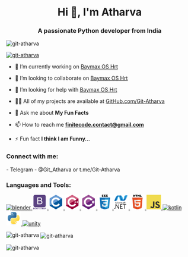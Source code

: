 <h1 align="center">Hi 👋, I'm Atharva</h1>
<h3 align="center">A passionate Python developer from India</h3>

<p align="left"> <img src="https://komarev.com/ghpvc/?username=git-atharva&label=Profile%20views&color=0e75b6&style=flat" alt="git-atharva" /> </p>

<p align="left"> <a href="https://github.com/ryo-ma/github-profile-trophy"><img src="https://github-profile-trophy.vercel.app/?username=git-atharva" alt="git-atharva" /></a> </p>

- 🔭 I’m currently working on [Baymax OS Hrt](https://github.com/Git-Atharva/Baymax-Hrt)

- 👯 I’m looking to collaborate on [Baymax OS Hrt](https://github.com/Git-Atharva/Baymax-Hrt)

- 🤝 I’m looking for help with [Baymax OS Hrt](https://github.com/Git-Atharva/Baymax-Hrt)

- 👨‍💻 All of my projects are available at [GitHub.com/Git-Atharva](GitHub.com/Git-Atharva)

- 💬 Ask me about **My Fun Facts**

- 📫 How to reach me **finitecode.contact@gmail.com**

- ⚡ Fun fact **I think I am Funny…**

<h3 align="left">Connect with me:</h3>
<p align="left">
  - Telegram
  - @Git_Atharva or t.me/Git-Atharva
</p>

<h3 align="left">Languages and Tools:</h3>
<p align="left"> <a href="https://www.blender.org/" target="_blank" rel="noreferrer"> <img src="https://download.blender.org/branding/community/blender_community_badge_white.svg" alt="blender" width="40" height="40"/> </a> <a href="https://getbootstrap.com" target="_blank" rel="noreferrer"> <img src="https://raw.githubusercontent.com/devicons/devicon/master/icons/bootstrap/bootstrap-plain-wordmark.svg" alt="bootstrap" width="40" height="40"/> </a> <a href="https://www.cprogramming.com/" target="_blank" rel="noreferrer"> <img src="https://raw.githubusercontent.com/devicons/devicon/master/icons/c/c-original.svg" alt="c" width="40" height="40"/> </a> <a href="https://www.w3schools.com/cpp/" target="_blank" rel="noreferrer"> <img src="https://raw.githubusercontent.com/devicons/devicon/master/icons/cplusplus/cplusplus-original.svg" alt="cplusplus" width="40" height="40"/> </a> <a href="https://www.w3schools.com/cs/" target="_blank" rel="noreferrer"> <img src="https://raw.githubusercontent.com/devicons/devicon/master/icons/csharp/csharp-original.svg" alt="csharp" width="40" height="40"/> </a> <a href="https://www.w3schools.com/css/" target="_blank" rel="noreferrer"> <img src="https://raw.githubusercontent.com/devicons/devicon/master/icons/css3/css3-original-wordmark.svg" alt="css3" width="40" height="40"/> </a> <a href="https://dotnet.microsoft.com/" target="_blank" rel="noreferrer"> <img src="https://raw.githubusercontent.com/devicons/devicon/master/icons/dot-net/dot-net-original-wordmark.svg" alt="dotnet" width="40" height="40"/> </a> <a href="https://www.w3.org/html/" target="_blank" rel="noreferrer"> <img src="https://raw.githubusercontent.com/devicons/devicon/master/icons/html5/html5-original-wordmark.svg" alt="html5" width="40" height="40"/> </a> <a href="https://developer.mozilla.org/en-US/docs/Web/JavaScript" target="_blank" rel="noreferrer"> <img src="https://raw.githubusercontent.com/devicons/devicon/master/icons/javascript/javascript-original.svg" alt="javascript" width="40" height="40"/> </a> <a href="https://kotlinlang.org" target="_blank" rel="noreferrer"> <img src="https://www.vectorlogo.zone/logos/kotlinlang/kotlinlang-icon.svg" alt="kotlin" width="40" height="40"/> </a> <a href="https://www.python.org" target="_blank" rel="noreferrer"> <img src="https://raw.githubusercontent.com/devicons/devicon/master/icons/python/python-original.svg" alt="python" width="40" height="40"/> </a> <a href="https://unity.com/" target="_blank" rel="noreferrer"> <img src="https://www.vectorlogo.zone/logos/unity3d/unity3d-icon.svg" alt="unity" width="40" height="40"/> </a> </p>

<p><img align="left" src="https://github-readme-stats.vercel.app/api/top-langs?username=git-atharva&show_icons=true&locale=en&layout=compact" alt="git-atharva" /></p>

<p>&nbsp;<img align="center" src="https://github-readme-stats.vercel.app/api?username=git-atharva&show_icons=true&locale=en" alt="git-atharva" /></p>

<p><img align="center" src="https://github-readme-streak-stats.herokuapp.com/?user=git-atharva&" alt="git-atharva" /></p>
